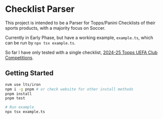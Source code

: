 # Checklist Parser

This project is intended to be a Parser for Topps/Panini Checklists of their sports products, with a majority focus on Soccer.

Currently in Early Phase, but have a working example, `example.ts`, which can be run by `npx tsx example.ts`.

So far I have only tested with a single checklist, [2024-25 Topps UEFA Club Competitions](https://www.topps.com/pages/topps-uefa-club-competitions).

## Getting Started

```bash
nvm use lts/iron
npm i -g pnpm # or check website for other install methods
pnpm install
pnpm test

# Run example
npx tsx example.ts
```
